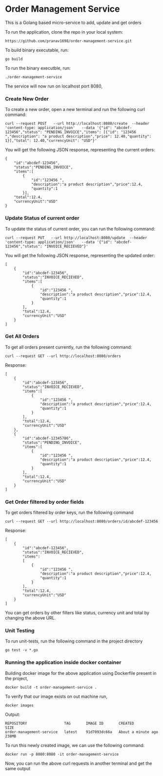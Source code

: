 # Order Management Service

This is a Golang based micro-service to add, update and get orders

To run the application, clone the repo in your local system:
```
https://github.com/pranav1698/order-management-service.git
```

To build binary executable, run:
```
go build
```

To run the binary executble, run:
```
./order-management-service
```

The service will now run on localhost port 8080,

### Create New Order
To create a new order, open a new terminal and run the following curl command:

```
curl --request POST   --url http://localhost:8080/create  --header 'content-type: application/json'   --data '{"id": "abcdef-123456","status": "PENDING_INVOICE","items": [{"id": "123456 ","description": "a product description","price": 12.40,"quantity": 1}],"total": 12.40,"currencyUnit": "USD"}'
```

You will get the following JSON response, representing the current orders:

```
{
    "id":"abcdef-123456",
    "status":"PENDING_INVOICE",
    "items":[
        {
            "id":"123456 ",
            "description":"a product description","price":12.4,
            "quantity":1
        }],
    "total":12.4,
    "currencyUnit":"USD"
}

```

### Update Status of current order
To update the status of current order, you can run the following command:

```
curl --request PUT   --url http://localhost:8080/update  --header 'content-type: application/json'   --data '{"id": "abcdef-123456","status": "INVOICE_RECIEVED"}'
```

You will get the following JSON response, representing the updated order:

```
[
    {
        "id":"abcdef-123456",
        "status":"INVOICE_RECIEVED",
        "items":[
            {
                "id":"123456 ",
                "description":"a product description","price":12.4,
                "quantity":1
            }
        ],
        "total":12.4,
        "currencyUnit":"USD"
    }
]

```

### Get All Orders
To get all orders present currently, run the following command:

```
curl --request GET --url http://localhost:8080/orders
```

Response:

```
[
    {
        "id":"abcdef-123456",
        "status":"INVOICE_RECIEVED",
        "items":[
            {
                "id":"123456 ",
                "description":"a product description","price":12.4,
                "quantity":1
            }
        ],
        "total":12.4,
        "currencyUnit":"USD"
    },
    {
        "id":"abcdef-12345786",
        "status":"PENDING_INVOICE",
        "items":[
            {
                "id":"123456 ",
                "description":"a product description","price":12.4,
                "quantity":1
            }
        ],
        "total":12.4,
        "currencyUnit":"USD"
    }
]

```

### Get Order filtered by order fields
To get orders filtered by order keys, run the following command

```
curl --request GET --url http://localhost:8080/orders/id/abcdef-123456
```

Response:

```
[
    {
        "id":"abcdef-123456",
        "status":"INVOICE_RECIEVED",
        "items":
        [
            {
                "id":"123456 ",
                "description":"a product description","price":12.4,
                "quantity":1
            }
        ],
        "total":12.4,
        "currencyUnit":"USD"
    }
]

```

You can get orders by other filters like status, currency unit and total by changing the above URL.

### Unit Testing
To run unit-tests, run the following command in the project directory

```
go test -v *.go
```

### Running the application inside docker container

Building docker image for the above application using Dockerfile present in the project,

```
docker build -t order-management-service .
```

To verify that our image exists on out machine run,

```
docker images
```

Output:

```
REPOSITORY                 TAG       IMAGE ID       CREATED              SIZE
order-management-service   latest    91d7093dc66a   About a minute ago   238MB
```

To run this newly created image, we can use the following command:

```
docker run -p 8080:8080 -it order-management-service
```

Now, you can run the above curl requests in another terminal and get the same output